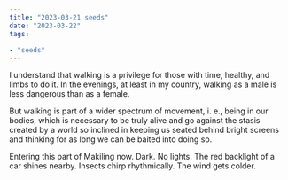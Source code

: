 ```yaml
---
title: "2023-03-21 seeds"
date: "2023-03-22"
tags:

- "seeds"
---
```


I understand that walking is a privilege for those with time, healthy, and limbs to do it. In the evenings, at least in my country, walking as a male is less dangerous than as a female.

But walking is part of a wider spectrum of movement, i. e., being in our bodies, which is necessary to be truly alive and go against the stasis created by a world so inclined in keeping us seated behind bright screens and thinking for as long we can be baited into doing so.

Entering this part of Makiling now. Dark. No lights. The red backlight of a car shines nearby. Insects chirp rhythmically. The wind gets colder.